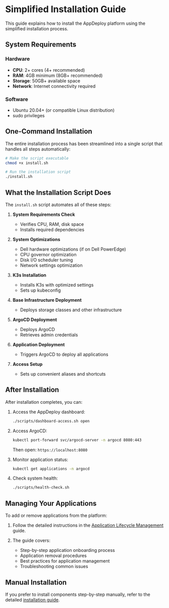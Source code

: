 # Simplified Installation Guide

This guide explains how to install the AppDeploy platform using the simplified installation process.

## System Requirements

### Hardware

- **CPU**: 2+ cores (4+ recommended)
- **RAM**: 4GB minimum (8GB+ recommended)
- **Storage**: 50GB+ available space
- **Network**: Internet connectivity required

### Software

- Ubuntu 20.04+ (or compatible Linux distribution)
- sudo privileges

## One-Command Installation

The entire installation process has been streamlined into a single script that handles all steps automatically:

```bash
# Make the script executable
chmod +x install.sh

# Run the installation script
./install.sh
```

## What the Installation Script Does

The `install.sh` script automates all of these steps:

1. **System Requirements Check**
   - Verifies CPU, RAM, disk space
   - Installs required dependencies

2. **System Optimizations**
   - Dell hardware optimizations (if on Dell PowerEdge)
   - CPU governor optimization
   - Disk I/O scheduler tuning
   - Network settings optimization

3. **K3s Installation**
   - Installs K3s with optimized settings
   - Sets up kubeconfig

4. **Base Infrastructure Deployment**
   - Deploys storage classes and other infrastructure

5. **ArgoCD Deployment**
   - Deploys ArgoCD
   - Retrieves admin credentials

6. **Application Deployment**
   - Triggers ArgoCD to deploy all applications

7. **Access Setup**
   - Sets up convenient aliases and shortcuts

## After Installation

After installation completes, you can:

1. Access the AppDeploy dashboard:

   ```bash
   ./scripts/dashboard-access.sh open
   ```

2. Access ArgoCD:

   ```bash
   kubectl port-forward svc/argocd-server -n argocd 8080:443
   ```

   Then open: `https://localhost:8080`

3. Monitor application status:

   ```bash
   kubectl get applications -n argocd
   ```

4. Check system health:

   ```bash
   ./scripts/health-check.sh
   ```

## Managing Your Applications

To add or remove applications from the platform:

1. Follow the detailed instructions in the [Application Lifecycle Management](application-lifecycle.md) guide.

2. The guide covers:
   - Step-by-step application onboarding process
   - Application removal procedures
   - Best practices for application management
   - Troubleshooting common issues

## Manual Installation

If you prefer to install components step-by-step manually, refer to the detailed [installation guide](installation.md).
